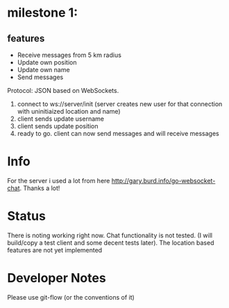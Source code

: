 milestone 1:
============

features
--------

- Receive messages from  5 km radius
- Update own position
- Update own name
- Send messages

Protocol:
JSON based on WebSockets.

1. connect to ws://server/init (server creates new user for that  connection with uninitiaized location and name)
2. client sends update username
3. client sends update position
4. ready to go. client can now send messages and will receive messages

Info
====

For the server i used a lot from here http://gary.burd.info/go-websocket-chat. Thanks a lot!

Status
======

There is noting working right now. Chat functionality is not tested. (I will build/copy a test client and some decent tests later). The location based features are not yet implemented

Developer Notes
==============

Please use git-flow (or the conventions of it)
